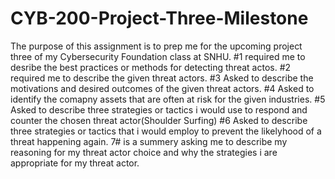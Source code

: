 # CYB-200-Project-Three-Milestone

The purpose of this assignment is to prep me for the upcoming project three of my Cybersecurity Foundation class at SNHU.
#1 required me to desribe the best practices or methods for detecting threat actos.
#2 required me to describe the given threat actors.
#3 Asked to describe the motivations and desired outcomes of the given threat actors.
#4 Asked to identify the comapny assets that are often at risk for the given industries.
#5 Asked to describe three strategies or tactics i would use to respond and counter the chosen threat actor(Shoulder Surfing)
#6 Asked to describe three strategies or tactics that i would employ to prevent the likelyhood of a threat happening again.
7# is a summery asking me to describe my reasoning for my threat actor choice and why the strategies i are appropriate for my threat actor.
